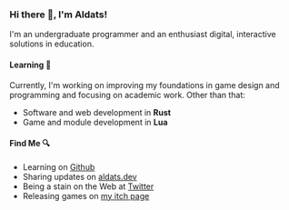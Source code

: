 ### Hi there :wave:, I'm Aldats!

I'm an undergraduate programmer and an enthusiast digital, interactive solutions in education. 

#### Learning :open_book:
Currently, I'm working on improving my foundations in game design and programming and focusing on academic work. Other than that:
- Software and web development in **Rust**
- Game and module development in **Lua**

#### Find Me :mag:
- Learning on [Github](https://github.com/azmec)
- Sharing updates on [aldats.dev](www.aldats.dev)
- Being a stain on the Web at [Twitter](https://twitter.com/aldats4)
- Releasing games on [my itch page](https://aldats.itch.io/)
